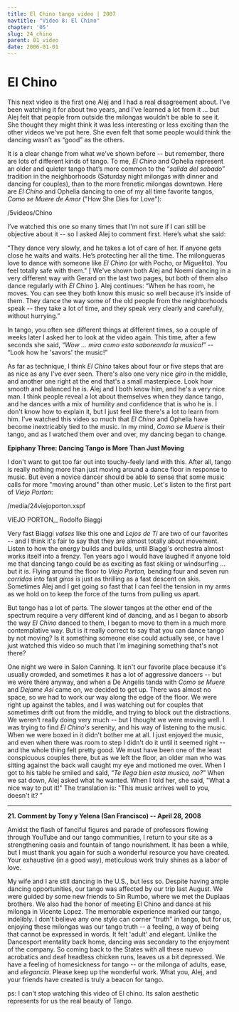```yaml
---
title: El Chino tango video | 2007
navtitle: "Video 8: El Chino"
chapter: '05'
slug: 24_chino
parent: 01_video
date: 2006-01-01
---
```


# El Chino

This next video is the first one Alej and I had a real disagreement about. I’ve been watching it for about two years, and I’ve learned a lot from it ... but Alej felt that people from outside the milongas wouldn’t be able to see it. She thought they might think it was less interesting or less exciting than the other videos we've put here. She even felt that some people would think the dancing wasn’t as “good” as the others.

It is a clear change from what we’ve shown before -- but remember, there are lots of different kinds of tango. To me, _El Chino_ and Ophelia represent an older and quieter tango that’s more common to the “_salida del sabado_” tradition in the neighborhoods (Saturday night milongas with dinner and dancing for couples), than to the more frenetic milongas downtown. Here are _El Chino_ and Ophelia dancing to one of my all time favorite tangos, _Como se Muere de Amor_ ("How She Dies for Love"):

/5videos/Chino

I’ve watched this one so many times that I’m not sure if I can still be objective about it -- so I asked Alej to comment first. Here’s what she said:

“They dance very slowly, and he takes a lot of care of her. If anyone gets close he waits and waits. He’s protecting her all the time. The milongueras love to dance with someone like _El Chino_ (or with Pocho, or Miguelito). You feel totally safe with them." \[ We've shown both Alej and Noemí dancing in a very different way with Gerard on the last two pages, but both of them also dance regularly with _El Chino_ \]. Alej continues: “When he has room, he moves. You can see they both know this music so well because it’s inside of them. They dance the way some of the old people from the neighborhoods speak -- they take a lot of time, and they speak very clearly and carefully, without hurrying.”

In tango, you often see different things at different times, so a couple of weeks later I asked her to look at the video again. This time, after a few seconds she said, “_Wow ... mira como esta saboreando la musica!_” -- “Look how he 'savors' the music!”

As far as technique, I think _El Chino_ takes about four or five steps that are as nice as any I've ever seen. There's also one very nice _giro_ in the middle, and another one right at the end that's a small masterpiece. Look how smooth and balanced he is. Alej and I both know him, and he's a very nice man. I think people reveal a lot about themselves when they dance tango, and he dances with a mix of humility and confidence that is who he is. I don't know how to explain it, but I just feel like there's a lot to learn from him. I've watched this video so much that _El Chino_ and Ophelia have become inextricably tied to the music. In my mind, _Como se Muere_ is their tango, and as I watched them over and over, my dancing began to change.

**Epiphany Three: Dancing Tango is More Than Just Moving**

I don't want to get too far out into touchy-feely land with this. After all, tango is really nothing more than just moving around a dance floor in response to music. But even a novice dancer should be able to sense that some music calls for more "moving around" than other music. Let's listen to the first part of _Viejo Porton_:

/media/24viejoporton.xspf

VIEJO PORTON,_ Rodolfo Biaggi


Very fast Biaggi _valses_ like this one and _Lejos de Ti_ are two of our favorites -- and I think it's fair to say that they are almost totally about movement. Listen to how the energy builds and builds, until Biaggi's orchestra almost works itself into a frenzy. Ten years ago I would have laughed if anyone told me that dancing tango could be as exciting as fast skiing or windsurfing ... but it is. Flying around the floor to _Viejo Porton,_ bending four and seven run _corridas_ into fast _giros_ is just as thrilling as a fast descent on skis. Sometimes Alej and I get going so fast that I can feel the tension in my arms as we hold on to keep the force of the turns from pulling us apart.

But tango has a lot of parts. The slower tangos at the other end of the spectrum require a very different kind of dancing, and as I began to absorb the way _El Chino_ danced to them, I began to move to them in a much more contemplative way. But is it really correct to say that you can dance tango by not moving? Is it something someone else could actually see, or have I just watched this video so much that I'm imagining something that's not there?

One night we were in Salon Canning. It isn't our favorite place because it's usually crowded, and sometimes it has a lot of aggressive dancers -- but we were there anyway, and when a De Angelis tanda with _Como se Muere_ and _Dejame Así_ came on, we decided to get up. There was almost no space, so we had to work our way along the edge of the floor. We were right up against the tables, and I was watching out for couples that sometimes drift out from the middle, and trying to block out the distractions. We weren’t really doing very much -- but I thought we were moving well. I was trying to find _El Chino's_ serenity, and his way of listening to the music. When we were boxed in it didn't bother me at all. I just enjoyed the music, and even when there was room to step I didn't do it until it seemed right -- and the whole thing felt pretty good. We must have been one of the least conspicuous couples there, but as we left the floor, an older man who was sitting against the back wall caught my eye and motioned me over. When I got to his table he smiled and said, “_Te llega bien esta musica, no?_” When we sat down, Alej asked what he wanted. When I told her, she said, "What a nice way to put it!" The translation is: "This music arrives well to you, doesn't it? ”

-----

**21\. Comment by Tony y Yelena (San Francisco)  --  April 28, 2008**

Amidst the flash of fanciful figures and parade of professors flowing through YouTube and our tango communities, I return to your site as a strengthening oasis and fountain of tango nourishment. It has been a while, but I must thank you again for such a wonderful resource you have created. Your exhaustive (in a good way), meticulous work truly shines as a labor of love.

My wife and I are still dancing in the U.S., but less so. Despite having ample dancing opportunities, our tango was affected by our trip last August. We were guided by some new friends to Sin Rumbo, where we met the Duplaas brothers. We also had the honor of meeting El Chino and dance at his milonga in Vicente Lopez. The memorable experience marked our tango, indelibly. I don't believe any one style can corner "truth" in tango, but for us, enjoying these milongas was our tango truth -- a feeling, a way of being that cannot be expressed in words. It felt 'adult' and elegant. Unlike the Dancesport mentality back home, dancing was secondary to the enjoyment of the company. So coming back to the States with all these nuevo acrobatics and deaf headless chicken runs, leaves us a bit depressed. We have a feeling of homesickness for tango -- or the milonga of adults, ease, and _elegancia_. Please keep up the wonderful work. What you, Alej, and your friends have created is truly a beacon for tango.

ps: I can't stop watching this video of El chino. Its salon aesthetic represents for us the real beauty of Tango.
